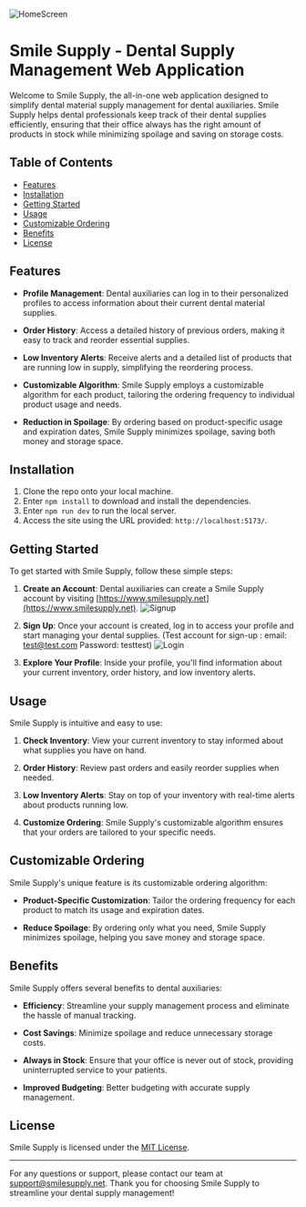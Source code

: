 
![HomeScreen](https://github.com/svizzusi/smileSupplyFE/assets/121833017/37784656-e1b6-4fbf-9249-93ad8f304876)


# Smile Supply - Dental Supply Management Web Application

Welcome to Smile Supply, the all-in-one web application designed to simplify dental material supply management for dental auxiliaries. Smile Supply helps dental professionals keep track of their dental supplies efficiently, ensuring that their office always has the right amount of products in stock while minimizing spoilage and saving on storage costs.

## Table of Contents

- [Features](#features)
- [Installation](#installation)
- [Getting Started](#getting-started)
- [Usage](#usage)
- [Customizable Ordering](#customizable-ordering)
- [Benefits](#benefits)
- [License](#license)

## Features

- **Profile Management**: Dental auxiliaries can log in to their personalized profiles to access information about their current dental material supplies.

- **Order History**: Access a detailed history of previous orders, making it easy to track and reorder essential supplies.

- **Low Inventory Alerts**: Receive alerts and a detailed list of products that are running low in supply, simplifying the reordering process.

- **Customizable Algorithm**: Smile Supply employs a customizable algorithm for each product, tailoring the ordering frequency to individual product usage and needs.

- **Reduction in Spoilage**: By ordering based on product-specific usage and expiration dates, Smile Supply minimizes spoilage, saving both money and storage space.

## Installation

1. Clone the repo onto your local machine.
2. Enter `npm install` to download and install the dependencies.
3. Enter `npm run dev` to run the local server.
4. Access the site using the URL provided: `http://localhost:5173/`.

## Getting Started

To get started with Smile Supply, follow these simple steps:

1. **Create an Account**: Dental auxiliaries can create a Smile Supply account by visiting [https://www.smilesupply.net](https://www.smilesupply.net).
![Signup](https://github.com/svizzusi/smileSupplyFE/assets/121833017/ed13973a-657d-4a71-be07-461be7fcee43)

2. **Sign Up**: Once your account is created, log in to access your profile and start managing your dental supplies. (Test account for sign-up : email: test@test.com  Password: testtest)
![Login](https://github.com/svizzusi/smileSupplyFE/assets/121833017/1b7c0eb1-3ca0-4541-950a-822b3ae8a0e6)

3. **Explore Your Profile**: Inside your profile, you'll find information about your current inventory, order history, and low inventory alerts.

## Usage

Smile Supply is intuitive and easy to use:

1. **Check Inventory**: View your current inventory to stay informed about what supplies you have on hand.

2. **Order History**: Review past orders and easily reorder supplies when needed.

3. **Low Inventory Alerts**: Stay on top of your inventory with real-time alerts about products running low.

4. **Customize Ordering**: Smile Supply's customizable algorithm ensures that your orders are tailored to your specific needs.

## Customizable Ordering

Smile Supply's unique feature is its customizable ordering algorithm:

- **Product-Specific Customization**: Tailor the ordering frequency for each product to match its usage and expiration dates.

- **Reduce Spoilage**: By ordering only what you need, Smile Supply minimizes spoilage, helping you save money and storage space.

## Benefits

Smile Supply offers several benefits to dental auxiliaries:

- **Efficiency**: Streamline your supply management process and eliminate the hassle of manual tracking.

- **Cost Savings**: Minimize spoilage and reduce unnecessary storage costs.

- **Always in Stock**: Ensure that your office is never out of stock, providing uninterrupted service to your patients.

- **Improved Budgeting**: Better budgeting with accurate supply management.

## License

Smile Supply is licensed under the [MIT License](LICENSE).

---

For any questions or support, please contact our team at [support@smilesupply.net](mailto:support@smilesupply.net). Thank you for choosing Smile Supply to streamline your dental supply management!

